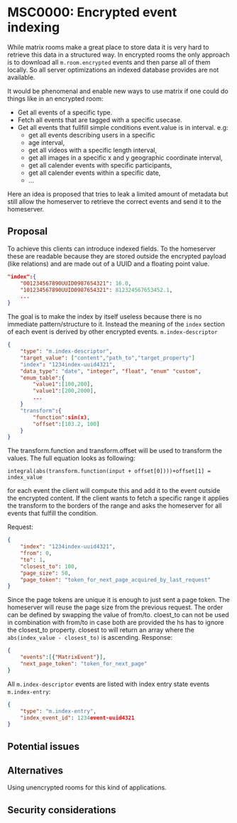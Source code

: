 # MSC0000: Encrypted event indexing

While matrix rooms make a great place to store data it is very hard to retrieve this
data in a structured way.
In encrypted rooms the only approach is to download all `m.room.encrypted` events
and then parse all of them locally. So all server optimizations an indexed database
provides are not available.

It would be phenomenal and enable new ways to use matrix if one could do things like
in an encrypted room:

- Get all events of a specific type.
- Fetch all events that are tagged with a specific usecase.
- Get all events that fullfill simple conditions event.value is in interval. e.g:
  - get all events describing users in a specific
  - age interval,
  - get all videos with a specific length interval,
  - get all images in a specific x and y geographic coordinate interval,
  - get all calender events with specific participants,
  - get all calender events within a specific date,
  - ...

Here an idea is proposed that tries to leak a limited amount of metadata but
still allow the homeserver to retrieve the correct
events and send it to the homeserver.

## Proposal

To achieve this clients can introduce indexed fields.
To the homeserver these are readable because they are stored
outside the encrypted payload (like relations) and are made out of a UUID
and a floating point value.

```json
"index":{
    "001234567890UUID0987654321": 16.0,
    "101234567890UUID0987654321": 812324567653452.1,
    ...
}
```

The goal is to make the index by itself useless because there is no immediate
pattern/structure to it. Instead the meaning of the `index` section of each
event is derived by other encrypted events. `m.index-descriptor`

```json
{
    "type": "m.index-descriptor",
    "target_value": ["content","path_to","target_property"]
    "index": "1234index-uuid4321",
    "data_type": "date", "integer", "float", "enum" "custom",
    "enum_table":{
        "value1":[100,200],
        "value1":[200,2000],
        ...
    }
    "transform":{
        "function":sin(x),
        "offset":[103.2, 100]
    } 
}
```

The transform.function and transform.offset will be used to transform the values.
The full equation looks as following:

`integral(abs(transform.function(input + offset[0])))+offset[1] = index_value`

for each event the client will compute this and add it to the event outside the
encrypted content.
If the client wants to fetch a specific range it applies the transform to the
borders of the range and asks the homeserver for all events that fulfill the condition.

Request:

```json
{
    "index": "1234index-uuid4321",
    "from": 0,
    "to": 1,
    "closest_to": 100,
    "page_size": 50,
    "page_token": "token_for_next_page_acquired_by_last_request"
}
```

Since the page tokens are unique it is enough to just sent a page token.
The homeserver will reuse the page size from the previous request.
The order can be defined by swapping the value of from/to.
cloest_to can not be used in combination with from/to in case both
are provided the hs has to ignore the closest_to property.
closest to will return an array where the `abs(index_value - closest_to)` is ascending.
Response:

```json
{
    "events":[{"MatrixEvent"}],
    "next_page_token": "token_for_next_page"
}
```

All `m.index-descriptor` events are listed with index entry state events
`m.index-entry`:

```json
{
    "type": "m.index-entry",
    "index_event_id": 1234event-uuid4321
}
```

## Potential issues

## Alternatives

Using unencrypted rooms for this kind of applications.

## Security considerations
